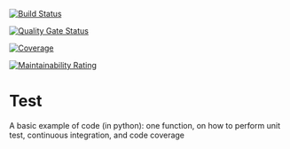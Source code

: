 [![Build Status](https://travis-ci.org/marcol480/tests.svg?branch=master)](https://travis-ci.org/marcol480/tests)

[![Quality Gate Status](https://sonarcloud.io/api/project_badges/measure?project=marcol480_tests&metric=alert_status)](https://sonarcloud.io/dashboard?id=marcol480_tests)

[![Coverage](https://sonarcloud.io/api/project_badges/measure?project=marcol480_tests&metric=coverage)](https://sonarcloud.io/dashboard?id=marcol480_tests)

[![Maintainability Rating](https://sonarcloud.io/api/project_badges/measure?project=marcol480_tests&metric=sqale_rating)](https://sonarcloud.io/dashboard?id=marcol480_tests)


# Test
A basic example of code (in python): one function, on how to perform unit test, continuous integration, and code coverage

